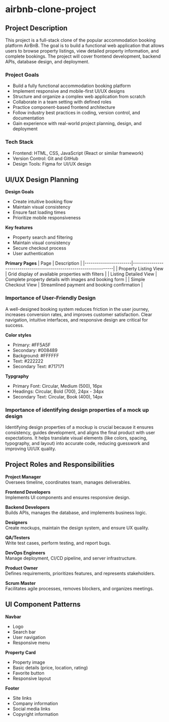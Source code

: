 # airbnb-clone-project
## Project Description 
This project is a full-stack clone of the popular accommodation booking platform AirBnB. The goal is to build a functional web application that allows users to browse property listings, view detailed property information, and complete bookings. The project will cover frontend development, backend APIs, database design, and deployment.

### Project Goals
- Build a fully functional accommodation booking platform
- Implement responsive and mobile-first UI/UX designs
- Structure and organize a complex web application from scratch
- Collaborate in a team setting with defined roles
- Practice component-based frontend architecture
- Follow industry best practices in coding, version control, and documentation
- Gain experience with real-world project planning, design, and deployment

### Tech Stack
- Frontend: HTML, CSS, JavaScript (React or similar framework)
- Version Control: Git and GitHub
- Design Tools: Figma for UI/UX design

## UI/UX Design Planning
**Design Goals**
- Create intuitive booking flow
- Maintain visual consistency
- Ensure fast loading times
- Prioritize mobile responsiveness

**Key features**
- Property search and filtering
- Maintain visual consistency
- Secure checkout process
- User authentication

**Primary Pages**
| Page                  | Description                                                        |
|-----------------------|--------------------------------------------------------------------|
| Property Listing View | Grid display of available properties with filters                  |
| Listing Detailed View | Complete property details with images and booking form             |
| Simple Checkout View  | Streamlined payment and booking confirmation                       |


### Importance of User-Friendly Design
A well-designed booking system reduces friction in the user journey, increases conversion rates, and improves customer satisfaction. Clear navigation, intuitive interfaces, and responsive design are critical for success.

**Color styles**
- Primary: #FF5A5F
- Secondary: #008489
- Background: #FFFFFF
- Text: #222222
- Secondary Text: #717171

**Typgraphy**
- Primary Font: Circular, Medium (500), 16px
- Headings: Circular, Bold (700), 24px - 34px
- Secondary Text: Circular, Book (400), 14px

### Importance of identifying design properties of a mock up design
Identifying design properties of a mockup is crucial because it ensures consistency, guides development, and aligns the final product with user expectations. It helps translate visual elements (like colors, spacing, typography, and layout) into accurate code, reducing guesswork and improving UI/UX quality.

## Project Roles and Responsibilities
**Project Manager**  
Oversees timeline, coordinates team, manages deliverables.

**Frontend Developers**  
Implements UI components and ensures responsive design.

**Backend Developers**  
Builds APIs, manages the database, and implements business logic.

**Designers**  
Create mockups, maintain the design system, and ensure UX quality.

**QA/Testers**  
Write test cases, perform testing, and report bugs.

**DevOps Engineers**  
Manage deployment, CI/CD pipeline, and server infrastructure.

**Product Owner**  
Defines requirements, prioritizes features, and represents stakeholders.

**Scrum Master**  
Facilitates agile processes, removes blockers, and organizes meetings.

## UI Component Patterns
**Navbar**
- Logo
- Search bar
- User navigation
- Responsive menu

**Property Card**
- Property image
- Basic details (price, location, rating)
- Favorite button
- Responsive layout

**Footer**
- Site links
- Company information
- Social media links
- Copyright information




